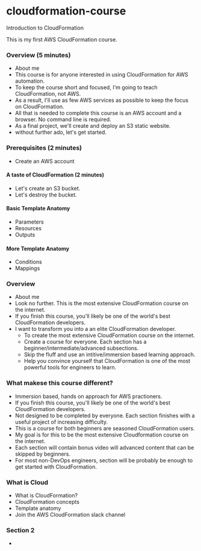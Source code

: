 # cloudformation-course
Introduction to CloudFormation

This is my first AWS CloudFormation course. 

### Overview (5 minutes)
* About me
* This course is for anyone interested in using CloudFormation for AWS automation.
* To keep the course short and focused, I'm going to teach CloudFormation, not AWS.
* As a result, I'll use as few AWS services as possible to keep the focus on CloudFormation.
* All that is needed to complete this course is an AWS account and a browser. No command line is required.
* As a final project, we'll create and deploy an S3 static website.
* without further ado, let's get started.

### Prerequisites (2 minutes)
* Create an AWS account

#### A taste of CloudFormation (2 minutes)
* Let's create an S3 bucket.
* Let's destroy the bucket.

#### Basic Template Anatomy
* Parameters
* Resources
* Outputs

#### More Template Anatomy
* Conditions
* Mappings

### Overview
* About me
* Look no further. This is the most extensive CloudFormation course on the internet.
* If you finish this course, you'll likely be one of the world's best CloudFormation developers.
* I want to transform you into a an elite CloudFormation developer. 
    * To create the most extensive CloudFormation course on the internet.
    * Create a course for everyone. Each section has a beginner/intermediate/advanced subsections.
    * Skip the fluff and use an intitive/immersion based learning approach.
    * Help you convince yourself that CloudFormation is one of the most powerful tools for engineers to learn.
    
### What makese this course different?
* Immersion based, hands on approach for AWS practioners.
* If you finish this course, you'll likely be one of the world's best CloudFormation developers.
* Not designed to be completed by everyone. Each section finishes with a useful project of increasing difficulty.
* This is a course for both beginners are seasoned CloudFormation users.
* My goal is for this to be the most extensive Cloudformation course on the internet.
* Each section will contain bonus video will advanced content that can be skipped by beginners.
* For most non-DevOps engineers, section will be probably be enough to get started with CloudFormation.

### What is Cloud
* What is CloudFormation?
* CloudFormation concepts
* Template anatomy
* Join the AWS CloudFormation slack channel
   
### Section 2
* 
